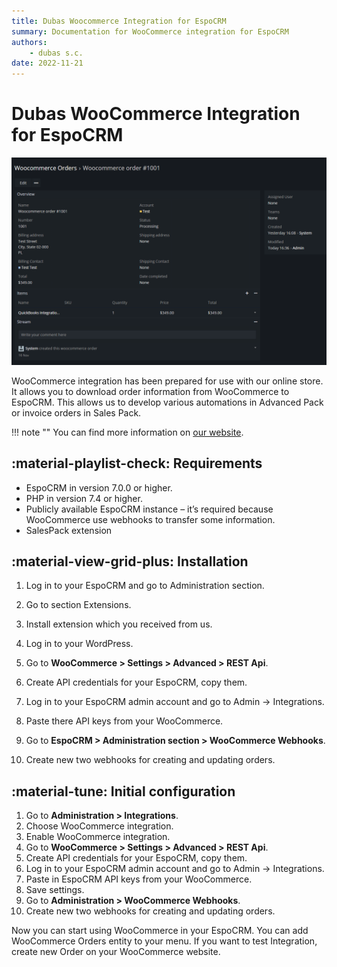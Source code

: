 ```yaml
---
title: Dubas Woocommerce Integration for EspoCRM
summary: Documentation for WooCommerce integration for EspoCRM
authors:
    - dubas s.c.
date: 2022-11-21
---
```

# Dubas WooCommerce Integration for EspoCRM
![WooCommerce Integration](../../images/woocommerce.png)

WooCommerce integration has been prepared for use with our online store. It allows you to download order information from WooCommerce to EspoCRM. This allows us to develop various automations in Advanced Pack or invoice orders in Sales Pack.

!!! note ""
    You can find more information on [our website](https://devcrm.it/woocommerce).

## :material-playlist-check:  Requirements
- EspoCRM in version 7.0.0 or higher.
- PHP in version 7.4 or higher.
- Publicly available EspoCRM instance – it’s required because WooCommerce use webhooks to transfer some information.
- SalesPack extension

## :material-view-grid-plus: Installation
1.	Log in to your EspoCRM and go to Administration section.
2.	Go to section Extensions.
3. Install extension which you received from us.


4. Log in to your WordPress.
5. Go to **WooCommerce > Settings > Advanced > REST Api**.
6. Create API credentials for your EspoCRM, copy them.
7. Log in to your EspoCRM admin account and go to Admin -> Integrations.
8. Paste there API keys from your WooCommerce.
9. Go to **EspoCRM > Administration section > WooCommerce Webhooks**.
10. Create new two webhooks for creating and updating orders.

## :material-tune: Initial configuration
1.	Go to **Administration > Integrations**.
2.	Choose WooCommerce integration.
3.	Enable WooCommerce integration.
4.	Go to **WooCommerce > Settings > Advanced > REST Api**.
5.	Create API credentials for your EspoCRM, copy them.
6.	Log in to your EspoCRM admin account and go to Admin -> Integrations.
7.	Paste in EspoCRM API keys from your WooCommerce.
8.	Save settings.
9.	Go to **Administration > WooCommerce Webhooks**.
10.	Create new two webhooks for creating and updating orders.

Now you can start using WooCommerce in your EspoCRM. You can add WooCommerce Orders entity to your menu.
If you want to test Integration, create new Order on your WooCommerce website.
